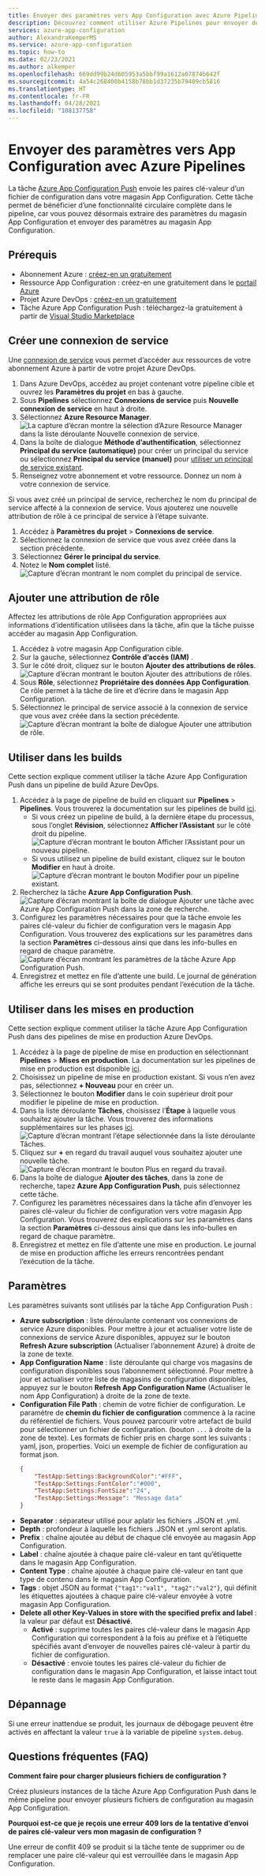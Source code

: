 ```yaml
---
title: Envoyer des paramètres vers App Configuration avec Azure Pipelines
description: Découvrez comment utiliser Azure Pipelines pour envoyer des paires clé-valeur à un magasin App Configuration.
services: azure-app-configuration
author: AlexandraKemperMS
ms.service: azure-app-configuration
ms.topic: how-to
ms.date: 02/23/2021
ms.author: alkemper
ms.openlocfilehash: 669dd99b24d605953a5bbf99a1612a07874b642f
ms.sourcegitcommit: 4a54c268400b4158b78bb1d37235b79409cb5816
ms.translationtype: HT
ms.contentlocale: fr-FR
ms.lasthandoff: 04/28/2021
ms.locfileid: "108137758"
---
```

# <a name="push-settings-to-app-configuration-with-azure-pipelines"></a>Envoyer des paramètres vers App Configuration avec Azure Pipelines

La tâche [Azure App Configuration Push](https://marketplace.visualstudio.com/items?itemName=AzureAppConfiguration.azure-app-configuration-task-push) envoie les paires clé-valeur d’un fichier de configuration dans votre magasin App Configuration. Cette tâche permet de bénéficier d’une fonctionnalité circulaire complète dans le pipeline, car vous pouvez désormais extraire des paramètres du magasin App Configuration et envoyer des paramètres au magasin App Configuration.

## <a name="prerequisites"></a>Prérequis

- Abonnement Azure : [créez-en un gratuitement](https://azure.microsoft.com/free/)
- Ressource App Configuration : créez-en une gratuitement dans le [portail Azure](https://portal.azure.com)
- Projet Azure DevOps : [créez-en un gratuitement](https://go.microsoft.com/fwlink/?LinkId=2014881)
- Tâche Azure App Configuration Push : téléchargez-la gratuitement à partir de [Visual Studio Marketplace](https://marketplace.visualstudio.com/items?itemName=AzureAppConfiguration.azure-app-configuration-task-push)

## <a name="create-a-service-connection"></a>Créer une connexion de service

Une [connexion de service](/azure/devops/pipelines/library/service-endpoints) vous permet d’accéder aux ressources de votre abonnement Azure à partir de votre projet Azure DevOps.

1. Dans Azure DevOps, accédez au projet contenant votre pipeline cible et ouvrez les **Paramètres du projet** en bas à gauche.
1. Sous **Pipelines** sélectionnez **Connexions de service** puis **Nouvelle connexion de service** en haut à droite.
1. Sélectionnez **Azure Resource Manager**.
![La capture d’écran montre la sélection d’Azure Resource Manager dans la liste déroulante Nouvelle connexion de service.](./media/new-service-connection.png)
1. Dans la boîte de dialogue **Méthode d’authentification**, sélectionnez **Principal du service (automatique)** pour créer un principal du service ou sélectionnez **Principal du service (manuel)** pour [utiliser un principal de service existant](/azure/devops/pipelines/library/connect-to-azure?view=azure-devops#use-spn).
1. Renseignez votre abonnement et votre ressource. Donnez un nom à votre connexion de service.

Si vous avez créé un principal de service, recherchez le nom du principal de service affecté à la connexion de service. Vous ajouterez une nouvelle attribution de rôle à ce principal de service à l’étape suivante.

1. Accédez à **Paramètres du projet** > **Connexions de service**.
1. Sélectionnez la connexion de service que vous avez créée dans la section précédente.
1. Sélectionnez **Gérer le principal du service**.
1. Notez le **Nom complet** listé.
![Capture d’écran montrant le nom complet du principal de service.](./media/service-principal-display-name.png)

## <a name="add-role-assignment"></a>Ajouter une attribution de rôle

Affectez les attributions de rôle App Configuration appropriées aux informations d’identification utilisées dans la tâche, afin que la tâche puisse accéder au magasin App Configuration.

1. Accédez à votre magasin App Configuration cible. 
1. Sur la gauche, sélectionnez **Contrôle d’accès (IAM)** .
1. Sur le côté droit, cliquez sur le bouton **Ajouter des attributions de rôles**.
![Capture d’écran montrant le bouton Ajouter des attributions de rôles.](./media/add-role-assignment-button.png)
1. Sous **Rôle**, sélectionnez **Propriétaire des données App Configuration**. Ce rôle permet à la tâche de lire et d’écrire dans le magasin App Configuration. 
1. Sélectionnez le principal de service associé à la connexion de service que vous avez créée dans la section précédente.
![Capture d’écran montrant la boîte de dialogue Ajouter une attribution de rôle.](./media/add-role-assignment.png)

  
## <a name="use-in-builds"></a>Utiliser dans les builds

Cette section explique comment utiliser la tâche Azure App Configuration Push dans un pipeline de build Azure DevOps.

1. Accédez à la page de pipeline de build en cliquant sur **Pipelines** > **Pipelines**. Vous trouverez la documentation sur les pipelines de build [ici](/azure/devops/pipelines/create-first-pipeline?tabs=tfs-2018-2).
      - Si vous créez un pipeline de build, à la dernière étape du processus, sous l’onglet **Révision**, sélectionnez **Afficher l’Assistant** sur le côté droit du pipeline.
      ![Capture d’écran montrant le bouton Afficher l’Assistant pour un nouveau pipeline.](./media/new-pipeline-show-assistant.png)
      - Si vous utilisez un pipeline de build existant, cliquez sur le bouton **Modifier** en haut à droite.
      ![Capture d’écran montrant le bouton Modifier pour un pipeline existant.](./media/existing-pipeline-show-assistant.png)
1. Recherchez la tâche **Azure App Configuration Push**.
![Capture d’écran montrant la boîte de dialogue Ajouter une tâche avec Azure App Configuration Push dans la zone de recherche.](./media/add-azure-app-configuration-push-task.png)
1. Configurez les paramètres nécessaires pour que la tâche envoie les paires clé-valeur du fichier de configuration vers le magasin App Configuration. Vous trouverez des explications sur les paramètres dans la section **Paramètres** ci-dessous ainsi que dans les info-bulles en regard de chaque paramètre.
![Capture d’écran montrant les paramètres de la tâche Azure App Configuration Push.](./media/azure-app-configuration-push-parameters.png)
1. Enregistrez et mettez en file d’attente une build. Le journal de génération affiche les erreurs qui se sont produites pendant l’exécution de la tâche.

## <a name="use-in-releases"></a>Utiliser dans les mises en production

Cette section explique comment utiliser la tâche Azure App Configuration Push dans des pipelines de mise en production Azure DevOps.

1. Accédez à la page de pipeline de mise en production en sélectionnant **Pipelines** > **Mises en production**. La documentation sur les pipelines de mise en production est disponible [ici](/azure/devops/pipelines/release).
1. Choisissez un pipeline de mise en production existant. Si vous n’en avez pas, sélectionnez **+ Nouveau** pour en créer un.
1. Sélectionnez le bouton **Modifier** dans le coin supérieur droit pour modifier le pipeline de mise en production.
1. Dans la liste déroulante **Tâches**, choisissez l’**Étape** à laquelle vous souhaitez ajouter la tâche. Vous trouverez des informations supplémentaires sur les phases [ici](/azure/devops/pipelines/release/environments).
![Capture d’écran montrant l’étape sélectionnée dans la liste déroulante Tâches.](./media/pipeline-stage-tasks.png)
1. Cliquez sur **+** en regard du travail auquel vous souhaitez ajouter une nouvelle tâche.
![Capture d’écran montrant le bouton Plus en regard du travail.](./media/add-task-to-job.png)
1. Dans la boîte de dialogue **Ajouter des tâches**, dans la zone de recherche, tapez **Azure App Configuration Push**, puis sélectionnez cette tâche.
1. Configurez les paramètres nécessaires dans la tâche afin d’envoyer les paires clé-valeur du fichier de configuration vers votre magasin App Configuration. Vous trouverez des explications sur les paramètres dans la section **Paramètres** ci-dessous ainsi que dans les info-bulles en regard de chaque paramètre.
1. Enregistrez et mettez en file d’attente une mise en production. Le journal de mise en production affiche les erreurs rencontrées pendant l’exécution de la tâche.

## <a name="parameters"></a>Paramètres

Les paramètres suivants sont utilisés par la tâche App Configuration Push :

- **Azure subscription** : liste déroulante contenant vos connexions de service Azure disponibles. Pour mettre à jour et actualiser votre liste de connexions de service Azure disponibles, appuyez sur le bouton **Refresh Azure subscription** (Actualiser l’abonnement Azure) à droite de la zone de texte.
- **App Configuration Name** : liste déroulante qui charge vos magasins de configuration disponibles sous l’abonnement sélectionné. Pour mettre à jour et actualiser votre liste de magasins de configuration disponibles, appuyez sur le bouton **Refresh App Configuration Name** (Actualiser le nom App Configuration) à droite de la zone de texte.
- **Configuration File Path** : chemin de votre fichier de configuration. Le paramètre de **chemin du fichier de configuration**  commence à la racine du référentiel de fichiers. Vous pouvez parcourir votre artefact de build pour sélectionner un fichier de configuration. (bouton `...` à droite de la zone de texte). Les formats de fichier pris en charge sont les suivants : yaml, json, properties. Voici un exemple de fichier de configuration au format json.
    ```json
    {
        "TestApp:Settings:BackgroundColor":"#FFF",
        "TestApp:Settings:FontColor":"#000",
        "TestApp:Settings:FontSize":"24",
        "TestApp:Settings:Message": "Message data"
    }
    ```
- **Separator** : séparateur utilisé pour aplatir les fichiers .JSON et .yml.
- **Depth** : profondeur à laquelle les fichiers .JSON et .yml seront aplatis.
- **Prefix** : chaîne ajoutée au début de chaque clé envoyée au magasin App Configuration.
- **Label** : chaîne ajoutée à chaque paire clé-valeur en tant qu’étiquette dans le magasin App Configuration.
- **Content Type** : chaîne ajoutée à chaque paire clé-valeur en tant que type de contenu dans le magasin App Configuration.
- **Tags** : objet JSON au format `{"tag1":"val1", "tag2":"val2"}`, qui définit les étiquettes ajoutées à chaque paire clé-valeur envoyée à votre magasin App Configuration.
- **Delete all other Key-Values in store with the specified prefix and label** : la valeur par défaut est **Désactivé**.
  - **Activé** : supprime toutes les paires clé-valeur dans le magasin App Configuration qui correspondent à la fois au préfixe et à l’étiquette spécifiés avant d’envoyer de nouvelles paires clé-valeur à partir du fichier de configuration.
  - **Désactivé** : envoie toutes les paires clé-valeur du fichier de configuration dans le magasin App Configuration, et laisse intact tout le reste dans le magasin App Configuration.



## <a name="troubleshooting"></a>Dépannage

Si une erreur inattendue se produit, les journaux de débogage peuvent être activés en affectant la valeur `true` à la variable de pipeline `system.debug`.

## <a name="faq"></a>Questions fréquentes (FAQ)

**Comment faire pour charger plusieurs fichiers de configuration ?**

Créez plusieurs instances de la tâche Azure App Configuration Push dans le même pipeline pour envoyer plusieurs fichiers de configuration au magasin App Configuration.

**Pourquoi est-ce que je reçois une erreur 409 lors de la tentative d’envoi de paires clé-valeur vers mon magasin de configuration ?**

Une erreur de conflit 409 se produit si la tâche tente de supprimer ou de remplacer une paire clé-valeur qui est verrouillée dans le magasin App Configuration.
